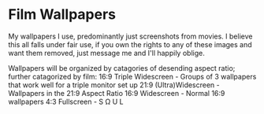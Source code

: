# Film Wallpapers
My wallpapers I use, predominantly just screenshots from movies. I believe this all falls under fair use, if you own the rights to any of these images and want them removed, just message me and I'll happily oblige. 

Wallpapers will be organized by catagories of desending aspect ratio; further catagorized by film:
16:9 Triple Widescreen - Groups of 3 wallpapers that work well for a triple monitor set up
21:9 (Ultra)Widescreen - Wallpapers in the 21:9 Aspect Ratio
16:9 Widescreen - Normal 16:9 wallpapers
4:3 Fullscreen - S Ω U L
